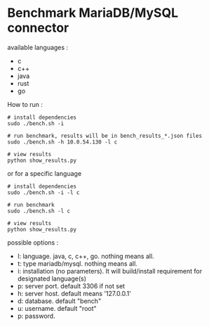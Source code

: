 # Benchmark MariaDB/MySQL connector

available languages : 
* c
* c++
* java
* rust
* go


How to run : 
```script
# install dependencies
sudo ./bench.sh -i

# run benchmark, results will be in bench_results_*.json files
sudo ./bench.sh -h 10.0.54.130 -l c

# view results
python show_results.py 
```

or for a specific language
```script
# install dependencies
sudo ./bench.sh -i -l c

# run benchmark
sudo ./bench.sh -l c

# view results
python show_results.py 
```


possible options :
* l: language. java, c, c++, go. nothing means all.
* t: type mariadb/mysql. nothing means all.
* i: installation (no parameters). It will build/install requirement for designated language(s)
* p: server port. default 3306 if not set
* h: server host. default means '127.0.0.1'
* d: database. default "bench"
* u: username. default "root"
* p: password.
